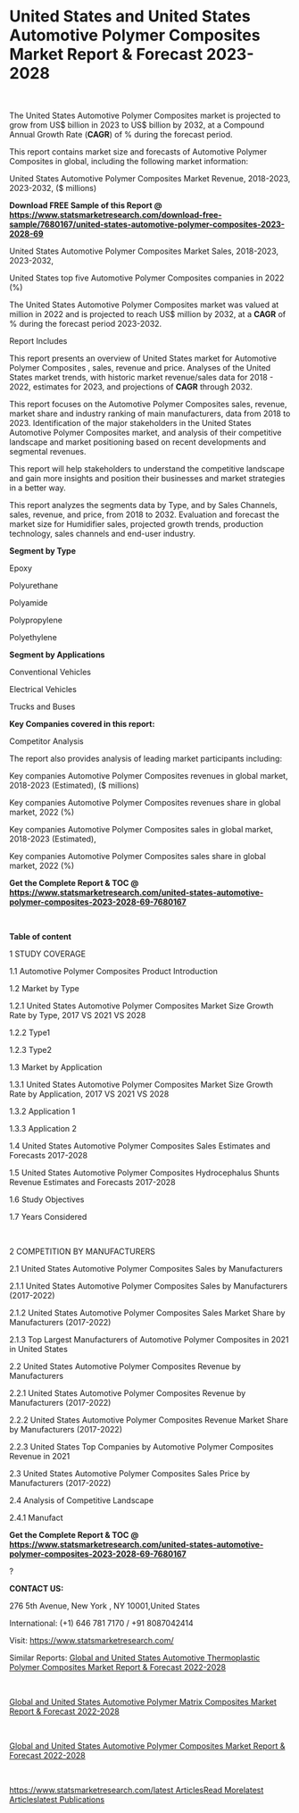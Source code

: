 <h1>United States and United States Automotive Polymer Composites Market Report & Forecast 2023-2028</h1><br/><p>The United States Automotive Polymer Composites market is projected to grow from US$ billion in 2023 to US$ billion by 2032, at a Compound Annual Growth Rate (<strong>CAGR</strong>) of % during the forecast period.</p>
 
 
 
 <p>This report contains market size and forecasts of Automotive Polymer Composites in global, including the following market information:</p>
 
 
 
 <p>United States Automotive Polymer Composites Market Revenue, 2018-2023, 2023-2032, ($ millions)</p>
 
 
 
 <p><strong>Download FREE Sample of this Report @ <a href="https://www.statsmarketresearch.com/download-free-sample/7680167/united-states-automotive-polymer-composites-2023-2028-69">https://www.statsmarketresearch.com/download-free-sample/7680167/united-states-automotive-polymer-composites-2023-2028-69</a></strong></p>
 
 
 
 <p>United States Automotive Polymer Composites Market Sales, 2018-2023, 2023-2032,</p>
 
 
 
 <p>United States top five Automotive Polymer Composites companies in 2022 (%)</p>
 
 
 
 <p>The United States Automotive Polymer Composites market was valued at million in 2022 and is projected to reach US$ million by 2032, at a <strong>CAGR</strong> of % during the forecast period 2023-2032.</p>
 
 
 
 <p>Report Includes</p>
 
 
 
 <p>This report presents an overview of United States market for Automotive Polymer Composites , sales, revenue and price. Analyses of the United States market trends, with historic market revenue/sales data for 2018 - 2022, estimates for 2023, and projections of <strong>CAGR</strong> through 2032.</p>
 
 
 
 <p>This report focuses on the Automotive Polymer Composites sales, revenue, market share and industry ranking of main manufacturers, data from 2018 to 2023. Identification of the major stakeholders in the United States Automotive Polymer Composites market, and analysis of their competitive landscape and market positioning based on recent developments and segmental revenues.</p>
 
 
 
 <p>This report will help stakeholders to understand the competitive landscape and gain more insights and position their businesses and market strategies in a better way.</p>
 
 
 
 <p>This report analyzes the segments data by Type, and by Sales Channels, sales, revenue, and price, from 2018 to 2032. Evaluation and forecast the market size for Humidifier sales, projected growth trends, production technology, sales channels and end-user industry.</p>
 
 
 
 <p><strong>Segment by Type</strong></p>
 
 
 
 <p>Epoxy</p>
 
 
 
 <p>Polyurethane</p>
 
 
 
 <p>Polyamide</p>
 
 
 
 <p>Polypropylene</p>
 
 
 
 <p>Polyethylene</p>
 
 
 
 <p><strong>Segment <strong><strong>by Applications</strong></strong></strong></p>
 
 
 
 <p>Conventional Vehicles</p>
 
 
 
 <p>Electrical Vehicles</p>
 
 
 
 <p>Trucks and Buses</p>
 
 
 
 <p><strong>Key Companies covered in this report:</strong></p>
 
 
 
 <p>Competitor Analysis</p>
 
 
 
 <p>The report also provides analysis of leading market participants including:</p>
 
 
 
 <p>Key companies Automotive Polymer Composites revenues in global market, 2018-2023 (Estimated), ($ millions)</p>
 
 
 
 <p>Key companies Automotive Polymer Composites revenues share in global market, 2022 (%)</p>
 
 
 
 <p>Key companies Automotive Polymer Composites sales in global market, 2018-2023 (Estimated),</p>
 
 
 
 <p>Key companies Automotive Polymer Composites sales share in global market, 2022 (%)</p>
 
 
 
 <div><b>Get the Complete Report & TOC @ <a href="https://www.statsmarketresearch.com/united-states-automotive-polymer-composites-2023-2028-69-7680167">https://www.statsmarketresearch.com/united-states-automotive-polymer-composites-2023-2028-69-7680167</a></b></div>
 
 
 
 <p><br />
 
 <b>Table of content</b></p>
 
 
 
 <p>1 STUDY COVERAGE<br />
 
 1.1 Automotive Polymer Composites Product Introduction<br />
 
 1.2 Market by Type<br />
 
 1.2.1 United States Automotive Polymer Composites Market Size Growth Rate by Type, 2017 VS 2021 VS 2028<br />
 
 1.2.2 Type1<br />
 
 1.2.3 Type2<br />
 
 1.3 Market by Application<br />
 
 1.3.1 United States Automotive Polymer Composites Market Size Growth Rate by Application, 2017 VS 2021 VS 2028<br />
 
 1.3.2 Application 1<br />
 
 1.3.3 Application 2<br />
 
 1.4 United States Automotive Polymer Composites Sales Estimates and Forecasts 2017-2028<br />
 
 1.5 United States Automotive Polymer Composites Hydrocephalus Shunts Revenue Estimates and Forecasts 2017-2028<br />
 
 1.6 Study Objectives<br />
 
 1.7 Years Considered<br />
 
 <br />
 
 2 COMPETITION BY MANUFACTURERS<br />
 
 2.1 United States Automotive Polymer Composites Sales by Manufacturers<br />
 
 2.1.1 United States Automotive Polymer Composites Sales by Manufacturers (2017-2022)<br />
 
 2.1.2 United States Automotive Polymer Composites Sales Market Share by Manufacturers (2017-2022)<br />
 
 2.1.3 Top Largest Manufacturers of Automotive Polymer Composites in 2021 in United States<br />
 
 2.2 United States Automotive Polymer Composites Revenue by Manufacturers<br />
 
 2.2.1 United States Automotive Polymer Composites Revenue by Manufacturers (2017-2022)<br />
 
 2.2.2 United States Automotive Polymer Composites Revenue Market Share by Manufacturers (2017-2022)<br />
 
 2.2.3 United States Top Companies by Automotive Polymer Composites Revenue in 2021<br />
 
 2.3 United States Automotive Polymer Composites Sales Price by Manufacturers (2017-2022)<br />
 
 2.4 Analysis of Competitive Landscape<br />
 
 2.4.1 Manufact</p>
 
 
 
 <div><b>Get the Complete Report & TOC @ <a href="https://www.statsmarketresearch.com/united-states-automotive-polymer-composites-2023-2028-69-7680167">https://www.statsmarketresearch.com/united-states-automotive-polymer-composites-2023-2028-69-7680167</a></b></div>
 
 
 
 <p>? </p>
 
 
 
 <p><b>CONTACT US:</b><br />
 
 276 5th Avenue, New York , NY 10001,United States<br />
 
 International: (+1) 646 781 7170 / +91 8087042414<br />
 
 Visit: <a href="https://www.statsmarketresearch.com/">https://www.statsmarketresearch.com/</a><br />
 
 Similar Reports: <a href="https://www.statsmarketresearch.com/united-states-automotive-polymer-composites-2023-2028-69-7680167">Global and United States Automotive Thermoplastic Polymer Composites Market Report & Forecast 2022-2028</a><br />
 
 <br />
 
 <a href="https://www.statsmarketresearch.com/united-states-automotive-polymer-composites-2023-2028-69-7680167">Global and United States Automotive Polymer Matrix Composites Market Report & Forecast 2022-2028</a><br />
 
 <br />
 
 <a href="https://www.statsmarketresearch.com/united-states-automotive-polymer-composites-2023-2028-69-7680167">Global and United States Automotive Polymer Composites Market Report & Forecast 2022-2028</a><br />
 
 <br />
 
 <a href="https://gyeongbokgung.com">https://www.statsmarketresearch.com/</a><a href="https://hallyeomaritime.com">latest Articles</a><a href="https://jingwansa.com">Read More</a><a href="https://nguoiviet.jp/">latest Articles</a><a href="https://www.intelmarketresearch.com/">latest Publications</a></p>